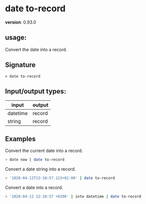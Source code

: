 # date to-record

**version**: 0.93.0

## **usage**:

Convert the date into a record.

## Signature

`> date to-record `

## Input/output types:

| input    | output |
| -------- | ------ |
| datetime | record |
| string   | record |

## Examples

Convert the current date into a record.

```bash
> date now | date to-record
```

Convert a date string into a record.

```bash
> '2020-04-12T22:10:57.123+02:00' | date to-record
```

Convert a date into a record.

```bash
> '2020-04-12 22:10:57 +0200' | into datetime | date to-record
```
